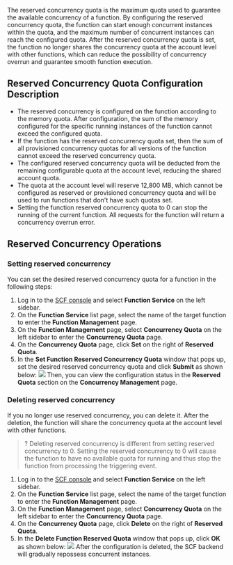 The reserved concurrency quota is the maximum quota used to guarantee the available concurrency of a function. By configuring the reserved concurrency quota, the function can start enough concurrent instances within the quota, and the maximum number of concurrent instances can reach the configured quota. After the reserved concurrency quota is set, the function no longer shares the concurrency quota at the account level with other functions, which can reduce the possibility of concurrency overrun and guarantee smooth function execution.



## Reserved Concurrency Quota Configuration Description

- The reserved concurrency is configured on the function according to the memory quota. After configuration, the sum of the memory configured for the specific running instances of the function cannot exceed the configured quota.
- If the function has the reserved concurrency quota set, then the sum of all provisioned concurrency quotas for all versions of the function cannot exceed the reserved concurrency quota.
- The configured reserved concurrency quota will be deducted from the remaining configurable quota at the account level, reducing the shared account quota.
- The quota at the account level will reserve 12,800 MB, which cannot be configured as reserved or provisioned concurrency quota and will be used to run functions that don't have such quotas set.
- Setting the function reserved concurrency quota to 0 can stop the running of the current function. All requests for the function will return a concurrency overrun error.



## Reserved Concurrency Operations

### Setting reserved concurrency

You can set the desired reserved concurrency quota for a function in the following steps:
1. Log in to the [SCF console](https://console.cloud.tencent.com/scf/index?rid=1) and select **Function Service** on the left sidebar.
2. On the **Function Service** list page, select the name of the target function to enter the **Function Management** page.
3. On the **Function Management** page, select **Concurrency Quota** on the left sidebar to enter the **Concurrency Quota** page.
4. On the **Concurrency Quota** page, click **Set** on the right of **Reserved Quota**.
5. In the **Set Function Reserved Concurrency Quota** window that pops up, set the desired reserved concurrency quota and click **Submit** as shown below:
![](https://main.qcloudimg.com/raw/257598e0b96f29194a37ca7ea40bc3b6.png)
Then, you can view the configuration status in the **Reserved Quota** section on the **Concurrency Management** page.

### Deleting reserved concurrency

If you no longer use reserved concurrency, you can delete it. After the deletion, the function will share the concurrency quota at the account level with other functions.

>? Deleting reserved concurrency is different from setting reserved concurrency to 0. Setting the reserved concurrency to 0 will cause the function to have no available quota for running and thus stop the function from processing the triggering event.

1. Log in to the [SCF console](https://console.cloud.tencent.com/scf/index?rid=1) and select **Function Service** on the left sidebar.
2. On the **Function Service** list page, select the name of the target function to enter the **Function Management** page.
3. On the **Function Management** page, select **Concurrency Quota** on the left sidebar to enter the **Concurrency Quota** page.
4. On the **Concurrency Quota** page, click **Delete** on the right of **Reserved Quota**.
5. In the **Delete Function Reserved Quota** window that pops up, click **OK** as shown below:
![](https://main.qcloudimg.com/raw/aed1c7174783fb147ebaa6efde705acb.png)
   After the configuration is deleted, the SCF backend will gradually repossess concurrent instances.
